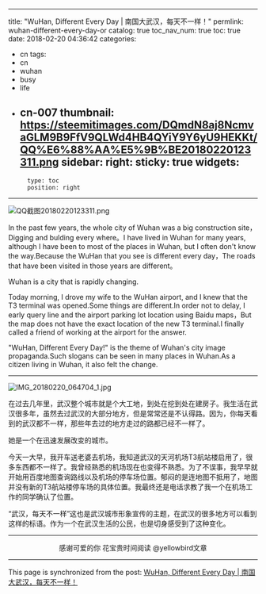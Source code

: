 
---
title: "WuHan, Different Every Day | 南国大武汉，每天不一样！"
permlink: wuhan-different-every-day-or
catalog: true
toc_nav_num: true
toc: true
date: 2018-02-20 04:36:42
categories:
- cn
tags:
- cn
- wuhan
- busy
- life
- cn-007
thumbnail: https://steemitimages.com/DQmdN8aj8NcmvaGLM9B9FfV9QLWd4HB4QYiY9Y6yU9HEKKt/QQ%E6%88%AA%E5%9B%BE20180220123311.png
sidebar:
    right:
        sticky: true
widgets:
    -
        type: toc
        position: right
---


![QQ截图20180220123311.png](https://steemitimages.com/DQmdN8aj8NcmvaGLM9B9FfV9QLWd4HB4QYiY9Y6yU9HEKKt/QQ%E6%88%AA%E5%9B%BE20180220123311.png)

In the past few years, the whole city of Wuhan was a big construction site，Digging and bulding every where。I have lived in Wuhan for many years, although I have been to most of the places in Wuhan, but I often don't know the way.Because the WuHan that you see is different every day，The roads that have been visited in those years are different。

Wuhan is a city that is rapidly changing.

Today morning, I drove my wife to the WuHan airport, and I knew that the T3 terminal was opened.Some things are different.In order not to delay, I early query line and the airport parking lot location using Baidu maps，But the map does not have the exact location of the new T3 terminal.I finally called a friend of working at the airport for the answer.

"WuHan, Different Every Day!" is the theme of Wuhan's city image propaganda.Such slogans can be seen in many places in Wuhan.As a citizen living in Wuhan, it also felt the change.

---

![IMG_20180220_064704_1.jpg](https://steemitimages.com/DQma1qACxbt5DTbwFmUNBvR9HUtQ6HvBJRyb1FRtwzCeP2X/IMG_20180220_064704_1.jpg)

在过去几年里，武汉整个城市就是个大工地，到处在挖到处在建房子。我生活在武汉很多年，虽然去过武汉的大部分地方，但是常常还是不认得路。因为，你每天看到的武汉都不一样，那些年去过的地方走过的路都已经不一样了。

她是一个在迅速发展改变的城市。

今天一大早，我开车送老婆去机场，我知道武汉的天河机场T3航站楼启用了，很多东西都不一样了。我曾经熟悉的机场现在也变得不熟悉。为了不误事，我早早就开始用百度地图查询路线以及机场的停车场位置。郁闷的是连地图不抵用了，地图并没有新的T3航站楼停车场的具体位置。我最终还是电话求教了我一个在机场工作的同学确认了位置。

“武汉，每天不一样”这也是武汉城市形象宣传的主题，在武汉的很多地方可以看到这样的标语。作为一个在武汉生活的公民，也是切身感受到了这种变化。

---

<center>感谢可爱的你
花宝贵时间阅读 @yellowbird文章</center>

- - -

This page is synchronized from the post: [WuHan, Different Every Day | 南国大武汉，每天不一样！](https://steemit.com/@yellowbird/wuhan-different-every-day-or)
